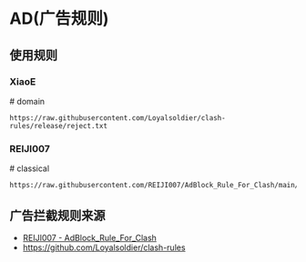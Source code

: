 # AD(广告规则)

## 使用规则
### XiaoE
\# domain
```
https://raw.githubusercontent.com/Loyalsoldier/clash-rules/release/reject.txt
```

### REIJI007
\# classical
```
https://raw.githubusercontent.com/REIJI007/AdBlock_Rule_For_Clash/main/adblock_reject.yaml
```

## 广告拦截规则来源
- [REIJI007 - AdBlock_Rule_For_Clash](https://github.com/REIJI007/AdBlock_Rule_For_Clash)
- https://github.com/Loyalsoldier/clash-rules
